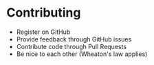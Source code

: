 # Contributing
* Register on GitHub
* Provide feedback through GitHub issues
* Contribute code through Pull Requests
* Be nice to each other (Wheaton's law applies)
